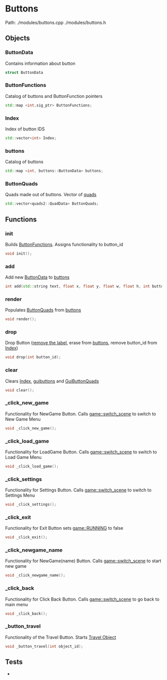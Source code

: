 # Buttons
Path: ./modules/buttons.cpp   ./modules/buttons.h


## Objects
### ButtonData
Contains information about button
```c++
struct ButtonData
```

### ButtonFunctions
Catalog of buttons and ButtonFunction pointers
```c++
std::map <int,sig_ptr> ButtonFunctions;
```

### Index
Index of button IDS
```c++
std::vector<int> Index;
```

### buttons
Catalog of buttons
```c++
std::map <int, buttons::ButtonData> buttons;
```

### ButtonQuads
Quads made out of buttons. Vector of [quads](quads.md#QuadData)
```c++
std::vector<quads2::QuadData> ButtonQuads;
```

## Functions
### init
Builds [ButtonFunctions](buttons.md#ButtonFunctions). Assigns functionality to button_id
```c++
void init();
```

### add 
Add new [ButtonData](buttons.md#ButtonData) to [buttons](buttons.md#buttons) 
```c++
int add(std::string text, float x, float y, float w, float h, int button_function_id);
```

### render
Populates [ButtonQuads](buttons.md#ButtonQuads) from [buttons](buttons.md#buttons)
```c++
void render();
```

### drop
Drop Button ([remove the label](fonts.md#drop), erase from [buttons](buttons.md#buttons), remove button_id from [Index](buttons.md#Index))
```c++
void drop(int button_id);
```

### clear
Clears [Index](buttons.md#Index), [guibuttons](buttons.md#guibuttons) and [GuiButtonQuads](buttons.md#GuiButtonQuads)
```c++
void clear();
```

### _click_new_game
Functionality for NewGame Button. Calls [game::switch_scene](game.md#switch_scene) to switch to New Game Menu
```c++
void _click_new_game();
```

### _click_load_game
Functionality for LoadGame Button. Calls [game::switch_scene](game.md#switch_scene) to switch to Load Game Menu
```c++
void _click_load_game();
```

### _click_settings
Functionality for Settings Button. Calls [game::switch_scene](game.md#switch_scene) to switch to Settings Menu
```c++
void _click_settings();
```

### _click_exit
Functionality for Exit Button  sets [game::RUNNING](game.md#RUNNING) to false
```c++
void _click_exit();
```

### _click_newgame_name
Functionality for NewGame(name) Button. Calls [game::switch_scene](game.md#switch_scene) to start new game
```c++
void _click_newgame_name();
```

### _click_back
Functionality for Click Back Button. Calls [game::switch_scene](game.md#switch_scene) to go back to main menu
```c++
void _click_back();
```

### _button_travel
Functionality of the Travel Button. Starts [Travel Object](travel.md#TravelData)
```c++
void _button_travel(int object_id);
```


## Tests
-

